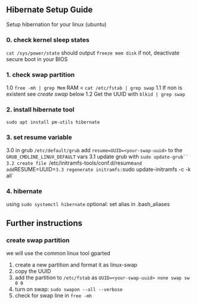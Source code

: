 ## Hibernate Setup Guide
Setup hibernation for your linux (ubuntu)

### 0. check kernel sleep states
`cat /sys/power/state` should output `freeze mem disk`
if not, deactivate secure boot in your BIOS
### 1. check swap partition
1.0 `free -mh | grep Mem` RAM < `cat /etc/fstab | grep swap`
1.1 If non is existent see *create swap* below
1.2 Get the UUID with `blkid | grep swap`
### 2. install hibernate tool
`sudo apt install pm-utils hibernate`
### 3. set resume variable
3.0 in grub `/etc/default/grub` add `resume=UUID=<your-swap-uuid>` to the `GRUB_CMDLINE_LINUX_DEFAULT` vars
3.1 update grub with `sudo update-grub``
3.2 create file `/etc/initramfs-tools/conf.d/resume` and add `RESUME=UUID=<your-swap-uuid>`
3.3 regenerate initramfs: `sudo update-initramfs -c -k all`
### 4. hibernate
using `sudo systemctl hibernate`
optional: set alias in .bash_aliases

## Further instructions
### create swap partition
we will use the common linux tool gparted
1. create a new partition and format it as linux-swap
2. copy the UUID
3. add the partition to `/etc/fstab` as `UUID=<your-swap-uuid> none swap sw 0 0`
4. turn on swap: `sudo swapon --all --verbose`
5. check for swap line in `free -mh`
